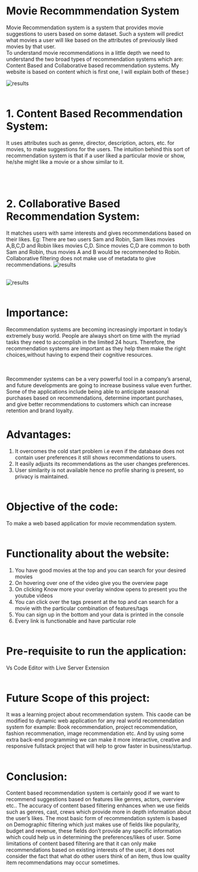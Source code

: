 # Movie Recommmendation System
Movie Recommendation system is a system that provides movie suggestions to users based on some dataset. Such a 
system will predict what movies a user will like based on the attributes of previously liked movies by that user.
</br>
To understand movie recommendations in a little depth we need to understand the two broad types of recommendation systems which are: Content 
Based and Collaborative based recommendation systems. My website is based on content which is first one, I will explain both of these:)

![results](https://humboldt-wi.github.io/blog/img/seminar/causal_rec/overview.png)
</br></br>

# 1. Content Based Recommendation System:
 It uses attributes such as genre, director, description, actors, etc. for movies, to make suggestions for the users. The intuition behind this sort of recommendation system is that if a user liked a particular movie or show, he/she might like a movie or a show similar to it.


</br></br>

# 2. Collaborative Based Recommendation System:
It matches users with same interests and gives recommendations based on their likes. Eg: There are two users Sam and Robin, Sam likes movies A,B,C,D and Robin likes movies C,D. Since movies C,D are common to both Sam and Robin, thus movies A and B would be recommended to Robin. Collaborative filtering does not make use of metadata to give recommendations.
![results](https://miro.medium.com/max/4996/1*3m0Jmc_k0NP3_CCwnwdB7Q.png)
</br></br>


![results](https://miro.medium.com/max/4996/1*3m0Jmc_k0NP3_CCwnwdB7Q.png)
</br></br>


# Importance:
Recommendation systems are becoming increasingly important in today’s extremely busy world. People are always short on time with the myriad tasks they need to accomplish in the limited 24 hours. Therefore, the recommendation systems are important as they help them make the right choices,without having to expend their cognitive resources.  
</br></br>

Recommender systems can be a very powerful tool in a company’s arsenal, and future developments are going to increase business value even further. 
Some of the applications include being able to anticipate seasonal purchases based on recommendations, determine important purchases, and give better recommendations to customers which can increase retention and brand loyalty.

# Advantages:
1) It overcomes the cold start problem i.e even if the database does not contain user preferences it still shows recommendations to users.
2) It easily adjusts its recommendations as the user changes preferences.
3) User similarity is not available hence no profile sharing is present, so privacy is maintained.
</br></br>

# Objective of the code:
To make a web based application for movie recommendation system.
</br></br>

# Functionality about the website:
1) You have good movies at the top and you can search for your desired movies
2) On hovering over one of the video give you the overview page
3) On clicking Know more your overlay window opens to present you the youtube videos
4) You can click over the tags present at the top and can search for a movie with the particular combination of features/tags
5) You can sign up in the bottom and your data is printed in the console
6) Every link is functionable and have particular role
</br></br>

# Pre-requisite to run the application: 
Vs Code Editor with Live Server Extension
</br></br>

# Future Scope of this project:
It was a learning project about recommendation system. This caode can be modified to dynamic web application for any real world recommendation system for example: Book recommendation, project recommendation, fashion recommenation, image recommendation etc. And by using some extra back-end
programming we can make it more interactive, creative and responsive fullstack project  that will help to grow faster in business/startup.
</br></br>

# Conclusion:
Content based recommendation system is certainly good if we want to recommend suggestions based on features like genres, actors, overview etc.. The accuracy of content based filtering enhances when we use fields such as genres, cast, crews which provide more in depth information about the user’s likes. The most basic form of recommendation system is based on Demographic filtering which just makes use of fields like popularity, budget and revenue, these fields don’t provide any specific information which could help us in determining the preferences/likes of user. Some limitations of content based filtering are that it can only make recommendations based on existing interests of the user, it does not consider the fact that what do other users think of an item, thus low quality item recommendations may occur sometimes.









